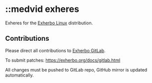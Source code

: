 # ::medvid exheres

Exheres for the [Exherbo Linux](https://www.exherbo.org) distribution.

## Contributions

Please direct all contributions to [Exherbo GitLab](https://gitlab.exherbo.org/medvid/medvid).

To submit patches: https://exherbo.org/docs/gitlab.html

All changes must be pushed to GitLab repo, GitHub mirror is updated automatically.

